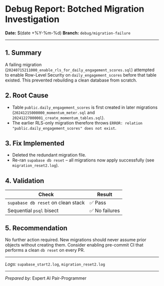 # Debug Report: Botched Migration Investigation

**Date:** $(date +%Y-%m-%d) **Branch:** `debug/migration-failure`

---

## 1. Summary

A failing migration
(`20240715211000_enable_rls_for_daily_engagement_scores.sql`) attempted to
enable Row-Level Security on `daily_engagement_scores` before that table
existed. This prevented rebuilding a clean database from scratch.

## 2. Root Cause

- Table `public.daily_engagement_scores` is first created in later migrations
  (`20241215000000_momentum_meter.sql` and
  `20241227000001_create_momentum_tables.sql`).
- The earlier RLS-only migration therefore throws
  `ERROR: relation "public.daily_engagement_scores" does not exist`.

## 3. Fix Implemented

- Deleted the redundant migration file.
- Re-ran `supabase db reset` – all migrations now apply successfully (see
  `migration_reset2.log`).

## 4. Validation

| Check                              | Result         |
| ---------------------------------- | -------------- |
| `supabase db reset` on clean stack | ✅ Pass        |
| Sequential `psql` bisect           | ✅ No failures |

## 5. Recommendation

No further action required. New migrations should never assume prior objects
without creating them. Consider enabling pre-commit CI that performs a clean
`db reset` on every PR.

---

_Logs:_ `supabase_start2.log`, `migration_reset2.log`

---

_Prepared by:_ Expert AI Pair-Programmer
